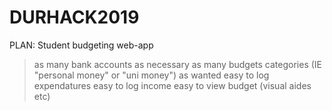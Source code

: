 # DURHACK2019

PLAN: Student budgeting web-app

> as many bank accounts as necessary
> as many budgets categories (IE "personal money" or "uni money") as wanted
> easy to log expendatures
> easy to log income
> easy to view budget (visual aides etc)
